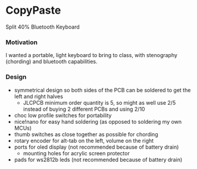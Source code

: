 # CopyPaste
Split 40% Bluetooth Keyboard

### Motivation
I wanted a portable, light keyboard to bring to class, with stenography (chording) and bluetooth capabilities.

### Design
- symmetrical design so both sides of the PCB can be soldered to get the left and right halves
  - JLCPCB minimum order quantity is 5, so might as well use 2/5 instead of buying 2 different PCBs and using 2/10
- choc low profile switches for portability
- nice!nano for easy hand soldering (as opposed to soldering my own MCUs)
- thumb switches as close together as possible for chording
- rotary encoder for alt-tab on the left, volume on the right
- ports for oled display (not recommended because of battery drain)
  - mounting holes for acrylic screen protector
- pads for ws2812b leds (not recommended because of battery drain)

